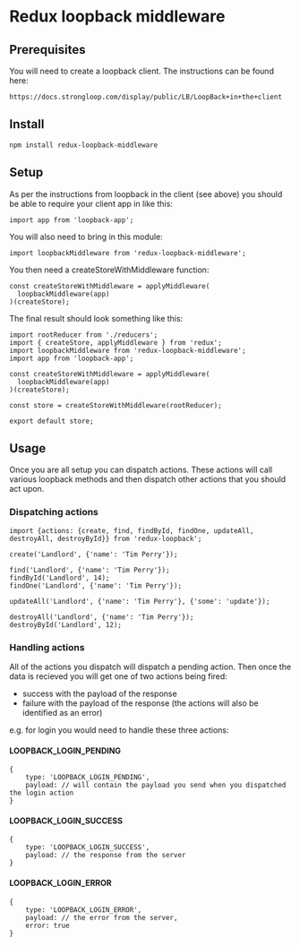 # Redux loopback middleware

## Prerequisites
You will need to create a loopback client. The instructions can be found here: 
```
https://docs.strongloop.com/display/public/LB/LoopBack+in+the+client
```

## Install

```
npm install redux-loopback-middleware
```

## Setup

As per the instructions from loopback in the client (see above) you should be able to require your client app in like this:

```
import app from 'loopback-app';
```

You will also need to bring in this module:

```
import loopbackMiddleware from 'redux-loopback-middleware';
```

You then need a createStoreWithMiddleware function:
```
const createStoreWithMiddleware = applyMiddleware(
  loopbackMiddleware(app)
)(createStore);
```

The final result should look something like this:

```
import rootReducer from './reducers';
import { createStore, applyMiddleware } from 'redux';
import loopbackMiddleware from 'redux-loopback-middleware';
import app from 'loopback-app';

const createStoreWithMiddleware = applyMiddleware(
  loopbackMiddleware(app)
)(createStore);

const store = createStoreWithMiddleware(rootReducer);

export default store;
```

## Usage 

Once you are all setup you can dispatch actions. These actions will call various loopback methods and then dispatch other actions that you should act upon.

### Dispatching actions

```
import {actions: {create, find, findById, findOne, updateAll, destroyAll, destroyById}} from 'redux-loopback';

create('Landlord', {'name': 'Tim Perry'});

find('Landlord', {'name': 'Tim Perry'});
findById('Landlord', 14);
findOne('Landlord', {'name': 'Tim Perry'});

updateAll('Landlord', {'name': 'Tim Perry'}, {'some': 'update'});

destroyAll('Landlord', {'name': 'Tim Perry'});
destroyById('Landlord', 12);
```

### Handling actions

All of the actions you dispatch will dispatch a pending action. Then once the data is recieved you will get one of two actions being fired:
- success with the payload of the response
- failure with the payload of the response (the actions will also be identified as an error)

e.g. for login you would need to handle these three actions:

#### LOOPBACK_LOGIN_PENDING
```
{
	type: 'LOOPBACK_LOGIN_PENDING',
	payload: // will contain the payload you send when you dispatched the login action
}
```

#### LOOPBACK_LOGIN_SUCCESS
```
{
	type: 'LOOPBACK_LOGIN_SUCCESS',
	payload: // the response from the server
}
```

#### LOOPBACK_LOGIN_ERROR
```
{
	type: 'LOOPBACK_LOGIN_ERROR',
	payload: // the error from the server,
	error: true
}
```